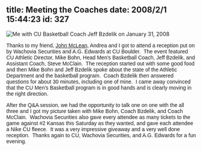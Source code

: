 title: Meeting the Coaches
date: 2008/2/1 15:44:23
id: 327
---
![Me with CU Basketball Coach Jeff Bzdelik on January 31, 2008](/journal_images/mini-DSC02430-journal.jpg)

<font face="Arial">Thanks to my friend, [John McLean](http://www.agedwards.com/fc/john.mclean), Andrea and I got to attend a reception put on by Wachovia Securities and A.G. Edwards at CU Boulder.  The event featured CU Athletic Director, Mike Bohn, Head Men's Basketball Coach, Jeff Bzdelik, and Assistant Coach, Steve McClain.  The reception started out with some good food and then Mike Bohn and Jeff Bzdelik spoke about the state of the Athletic Department and the basketball program.  Coach Bzdelik then answered questions for about 30 minutes, including one of mine.  I came away convinced that the CU Men's Basketball program is in good hands and is clearly moving in the right direction.</font>

<font face="Arial">After the Q&A session, we had the opportunity to talk one on one with the all three and I got my picture taken with Mike Bohn, Coach Bzdelik, and Coach McClain.  Wachovia Securities also gave every attendee as many tickets to the game against #2 Kansas this Saturday as they wanted, and gave each attendee a Nike CU fleece.  It was a very impressive giveaway and a very well done reception.  Thanks again to CU, Wachovia Securities, and A.G. Edwards for a fun evening.</font>